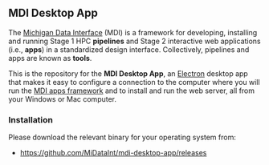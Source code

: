 ## MDI Desktop App

The [Michigan Data Interface](https://midataint.github.io/) (MDI) 
is a framework for developing, installing and running 
Stage 1 HPC **pipelines** and Stage 2 interactive web applications 
(i.e., **apps**) in a standardized design interface.
Collectively, pipelines and apps are known as **tools**.

This is the repository for the **MDI Desktop App**,
an [Electron](https://www.electronjs.org/) desktop app
that makes it easy to configure a connection to the computer
where you will run the
[MDI apps framework](https://midataint.github.io/mdi-apps-framework/docs/overview)
and to install and run the web server, all from your Windows or Mac
computer.

### Installation

Please download the relevant binary for your operating system from:

- <https://github.com/MiDataInt/mdi-desktop-app/releases>
